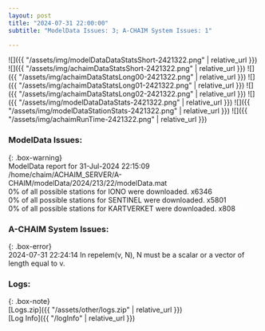 ```yaml
---
layout: post
title: "2024-07-31 22:00:00"
subtitle: "ModelData Issues: 3; A-CHAIM System Issues: 1"

---
```


![]({{ "/assets/img/modelDataDataStatsShort-2421322.png" | relative_url }})
![]({{ "/assets/img/achaimDataStatsShort-2421322.png" | relative_url }})
![]({{ "/assets/img/achaimDataStatsLong00-2421322.png" | relative_url }})
![]({{ "/assets/img/achaimDataStatsLong01-2421322.png" | relative_url }})
![]({{ "/assets/img/achaimDataStatsLong02-2421322.png" | relative_url }})
![]({{ "/assets/img/modelDataDataStats-2421322.png" | relative_url }})
![]({{ "/assets/img/modelDataStationStats-2421322.png" | relative_url }})
![]({{ "/assets/img/achaimRunTime-2421322.png" | relative_url }})


### ModelData Issues:  
  
{: .box-warning}  
 ModelData report for 31-Jul-2024 22:15:09   
 /home/chaim/ACHAIM_SERVER/A-CHAIM/modelData/2024/213/22/modelData.mat   
 0% of all possible stations for IONO were downloaded. x6346   
 0% of all possible stations for SENTINEL were downloaded. x5801   
 0% of all possible stations for KARTVERKET were downloaded. x808   
  
### A-CHAIM System Issues:  
  
{: .box-error}  
2024-07-31 22:24:14 In repelem(v, N), N must be a scalar or a vector of length equal to v.  

### Logs:  
  
{: .box-note}  
[Logs.zip]({{ "/assets/other/logs.zip" | relative_url }})  
[Log Info]({{ "/logInfo" | relative_url }})  
